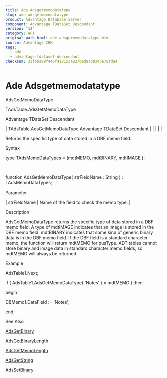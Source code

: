 ```yaml
---
title: Ade Adsgetmemodatatype
slug: ade_adsgetmemodatatype
product: Advantage Database Server
component: Advantage TDataSet Descendant
version: "12"
category: API
original_path_html: ade_adsgetmemodatatype.htm
source: Advantage CHM
tags:
  - ade
  - advantage-tdataset-descendant
checksum: 33fbba99f446f418153a827bad9ad8343e78fda4
---
```


# Ade Adsgetmemodatatype

AdsGetMemoDataType

TAdsTable.AdsGetMemoDataType

Advantage TDataSet Descendant

| TAdsTable.AdsGetMemoDataType  Advantage TDataSet Descendant |  |  |  |  |

Returns the specific type of data stored in a DBF memo field.

Syntax

type TAdsMemoDataTypes = (mdtMEMO, mdtBINARY, mdtIMAGE );

 

function AdsGetMemoDataType( strFieldName : String ) : TAdsMemoDataTypes;

Parameter

| strFieldName | Name of the field to check the memo type. |

Description

AdsGetMemoDataType returns the specific type of data stored in a DBF memo field. A type of mdtIMAGE indicates that an image is stored in the DBF memo field. mdtBINARY indicates that some kind of generic binary data is in the DBF memo field. If the DBF field is a standard character memo, the function will return mdtMEMO for pusType. ADT tables cannot store binary and image data in standard character memo fields, so mdtMEMO will always be returned.

Example

AdsTable1.Next;

if ( AdsTable1.AdsGetMemoDataType( 'Notes' ) = mdtMEMO ) then

begin

DBMemo1.DataField := 'Notes';

end;

See Also

[AdsGetBinary](ade_adsgetbinary.md)

[AdsGetBinaryLength](ade_adsgetbinarylength.md)

[AdsGetMemoLength](ade_adsgetmemolength.md)

[AdsGetString](ade_adsgetstring.md)

[AdsSetBinary](ade_adssetbinary.md)
